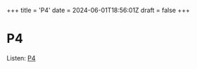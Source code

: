 +++
title = 'P4'
date = 2024-06-01T18:56:01Z
draft = false
+++

# P4

Listen:
[P4](https://turnitup.blob.core.windows.net/tunes/P4.mp3)
